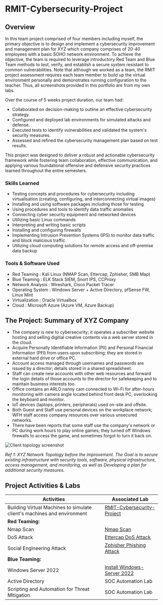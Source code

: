 
# RMIT-Cybersecurity-Project

## Overview

In this team project comprised of four members including myself, the primary objective is to design and implement a cybersecurity improvement and management plan for XYZ which company comprises of 20-40 employees with a basic SOHO network environment. To achieve the objective, the team is required to leverage introductory Red Team and Blue Team methods to test, verify, and establish a secure system resistant to common vulnerabilities. Note that although we worked as a team, the RMIT project assessment requires each team member to build up the virtual environment personally and demonstrates running configuration to the teacher. Thus, all screenshots provided in this portfolio are from my own labs.

Over the course of 5 weeks project duration, our team had:
- Collaborated on decision-making to outline an effective cybersecurity strategy.
- Configured and deployed lab environments for simulated attacks and defense.
- Executed tests to identify vulnerabilities and validated the system's security measures.
- Assessed and refined the cybersecurity management plan based on test results.

This project was designed to deliver a robust and actionable cybersecurity framework while fostering team collaboration, effective communication, and applying various foundational offensive and defensive security practices learned throughout the entire semesters.

### Skills Learned

- Testing concepts and procedures for cybersecurity including virtualisation (creating, configuring, and interconnecting virtual images)
- Installing and using software packages including those for testing
- Using procedures and tools to identify data traffic anomalies
- Connecting cyber security equipment and networked devices
- Utilizing basic Linux commands
- Interpreting and writing basic scripts
- Installing and configuring firewalls
- Implementing Intrusion Prevention Systems (IPS) to monitor data traffic and block malicious traffic
- Utilizing cloud computing solutions for remote access and off-premise data backup

### Tools & Software Used

- Red Teaming       : Kali Linux (NMAP Scan, Ettercap, Zphisher, SMB Map)
- Blue Teaming      : ELK Stack SIEM, Snort IPS, CCProxy
- Network Analysis  : Wireshark, Cisco Packet Tracer
- Operating System  : Windows Server + Active Directory, pfSense FW, Linux Mint
- Virtualization    : Oracle Virtualbox
- Cloud             : Microsoft Azure (Azure VM, Azure Backup)

## The Project: Summary of XYZ Company 

- The company is new to cybersecurity; it operates a subscriber website hosting and selling digitial creative contents via a web server stored in the cloud.
- Acquire Personally Identifiable Information (PII) and Personal Financial Information (PFI) from users upon subscribing; they are stored in external hard drive or office PC.
- Account access managed through usernames and passwords are issued by a director; details stored in a shared spreadsheet.
- Staff can create new accounts with other web resources and forward the login details of those accounts to the director for safekeeping and to maintain business interests too. 
- Office contains an ARLO nanny cam connected to Wi-Fi for after-hours monitoring with camera angle located behind front desk PC, overlooking the keyboard and monitor.
- IoT devices (laptops, printers, peripherals) used on-site and offsite.
- Both Guest and Staff use personal devices on the workplace network; WFH staff access company resources over various unsecured networks.
- There have been reports that some staff use the company's network or PC during work hours to play online games; they turned off Windows firewalls to access the game, and sometimes forgot to turn it back on.

![Client topology screenshot](https://github.com/user-attachments/assets/0884d27f-7384-468a-967a-1bd70291cb38)

*Ref 1: XYZ Network Topology before the improvement. The Goal is to secure existing infrastructure with security tools, software, physical infrastructure, access management, and monitoring, as well as
Developing a plan for additional security measures.*

## Project Activities & Labs

| Activities                                         | Associated Lab         |
|-----------------------------------------------|----------------------------|
| Building Virtual Machines to simulate client's machines and environment          | <a href="https://github.com/Kazu010101/RMIT-Cybersecurity-Project/blob/main/README.md">RMIT-Cybersecurity-Project</a>|
| **Red Teaming:** |
| Nmap Scan | <a href="https://github.com/Kazu010101/Nmap-Scan-RMIT-Cybersecurity-Project/blob/main/README.md">Nmap Scan</a>|
| DoS Attack | <a href="https://github.com/Kazu010101/DoS-Attack-RMIT-Cybersecurity-Project/blob/main/README.md"> Ettercap DoS Attack</a>|
| Social Engineering Attack        | <a href="https://github.com/Kazu010101/Zphisher-RMIT-Cybersecurity-Project"> Zphisher Phishing Attack </a>|
| **Blue Teaming:** |
| Windows Server 2022 | <a href="https://github.com/Kazu010101/Win-Server-2022-RMIT-Cybersecurity-Project/blob/main/README.md"> Install Windows-Server 2022 </a>|
| Active Directory                | SOC Automation Lab|
| Scripting and Automation for Threat Mitigation | SOC Automation Lab|
